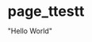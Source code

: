 # page_ttestt
"Hello World"
<!DOCTYPE html>
<html lang="ko">
<head>
    <meta charset="UTF-8">
    <meta name="viewport" content="width=device-width, initial-scale=1.0">
    <title>업비트 과태료 183조 가능성 - 뉴스 정리</title>
    <style>
        * {
            margin: 0;
            padding: 0;
            box-sizing: border-box;
        }

        body {
            font-family: 'Segoe UI', Tahoma, Geneva, Verdana, sans-serif;
            line-height: 1.6;
            color: #333;
            background: linear-gradient(135deg, #667eea 0%, #764ba2 100%);
            min-height: 100vh;
        }

        .container {
            max-width: 800px;
            margin: 0 auto;
            padding: 20px;
        }

        .card {
            background: white;
            border-radius: 15px;
            box-shadow: 0 10px 30px rgba(0, 0, 0, 0.1);
            margin-bottom: 30px;
            overflow: hidden;
            transform: translateY(20px);
            opacity: 0;
            animation: fadeInUp 0.6s ease forwards;
        }

        @keyframes fadeInUp {
            to {
                transform: translateY(0);
                opacity: 1;
            }
        }

        .header {
            background: linear-gradient(135deg, #1e3c72 0%, #2a5298 100%);
            color: white;
            padding: 40px 30px;
            text-align: center;
            position: relative;
            overflow: hidden;
        }

        .header::before {
            content: '';
            position: absolute;
            top: -50%;
            left: -50%;
            width: 200%;
            height: 200%;
            background: url('data:image/svg+xml,<svg xmlns="http://www.w3.org/2000/svg" viewBox="0 0 100 100"><defs><pattern id="grain" width="100" height="100" patternUnits="userSpaceOnUse"><circle cx="25" cy="25" r="1" fill="rgba(255,255,255,0.1)"/><circle cx="75" cy="75" r="1" fill="rgba(255,255,255,0.1)"/><circle cx="50" cy="10" r="1" fill="rgba(255,255,255,0.1)"/></pattern></defs><rect width="100" height="100" fill="url(%23grain)"/></svg>');
            opacity: 0.1;
            pointer-events: none;
        }

        .header h1 {
            font-size: 2.5em;
            font-weight: 700;
            margin-bottom: 10px;
            position: relative;
            z-index: 1;
        }

        .header .subtitle {
            font-size: 1.1em;
            opacity: 0.9;
            position: relative;
            z-index: 1;
        }

        .section {
            padding: 30px;
        }

        .section h2 {
            color: #2a5298;
            font-size: 1.8em;
            margin-bottom: 20px;
            padding-bottom: 10px;
            border-bottom: 3px solid #667eea;
            position: relative;
        }

        .section h2::after {
            content: '';
            position: absolute;
            bottom: -3px;
            left: 0;
            width: 50px;
            height: 3px;
            background: linear-gradient(90deg, #667eea, #764ba2);
        }

        .highlight-box {
            background: linear-gradient(135deg, #667eea10, #764ba210);
            border-left: 4px solid #667eea;
            padding: 20px;
            margin: 20px 0;
            border-radius: 0 8px 8px 0;
            position: relative;
        }

        .highlight-box::before {
            content: '💡';
            position: absolute;
            top: 15px;
            left: -15px;
            background: white;
            border-radius: 50%;
            width: 30px;
            height: 30px;
            display: flex;
            align-items: center;
            justify-content: center;
            box-shadow: 0 2px 10px rgba(0, 0, 0, 0.1);
        }

        .stats-grid {
            display: grid;
            grid-template-columns: repeat(auto-fit, minmax(200px, 1fr));
            gap: 20px;
            margin: 20px 0;
        }

        .stat-item {
            background: linear-gradient(135deg, #f8f9fa, #e9ecef);
            padding: 20px;
            border-radius: 10px;
            text-align: center;
            border: 1px solid #dee2e6;
            transition: transform 0.3s ease, box-shadow 0.3s ease;
        }

        .stat-item:hover {
            transform: translateY(-5px);
            box-shadow: 0 8px 25px rgba(0, 0, 0, 0.1);
        }

        .stat-number {
            font-size: 2em;
            font-weight: 700;
            color: #2a5298;
            margin-bottom: 5px;
        }

        .stat-label {
            font-size: 0.9em;
            color: #6c757d;
        }

        .timeline {
            position: relative;
            padding-left: 30px;
        }

        .timeline::before {
            content: '';
            position: absolute;
            left: 15px;
            top: 0;
            bottom: 0;
            width: 2px;
            background: linear-gradient(to bottom, #667eea, #764ba2);
        }

        .timeline-item {
            position: relative;
            margin-bottom: 30px;
            padding: 20px;
            background: #f8f9fa;
            border-radius: 10px;
            margin-left: 15px;
        }

        .timeline-item::before {
            content: '';
            position: absolute;
            left: -22px;
            top: 25px;
            width: 12px;
            height: 12px;
            background: #667eea;
            border-radius: 50%;
            border: 3px solid white;
            box-shadow: 0 0 0 3px #667eea;
        }

        .timeline-date {
            font-weight: 600;
            color: #2a5298;
            margin-bottom: 10px;
        }

        .quote-box {
            background: linear-gradient(135deg, #ffeaa7, #fdcb6e);
            border-radius: 10px;
            padding: 20px;
            margin: 20px 0;
            position: relative;
            font-style: italic;
        }

        .quote-box::before {
            content: '"';
            position: absolute;
            top: -10px;
            left: 10px;
            font-size: 4em;
            color: #e17055;
            opacity: 0.3;
        }

        .footer {
            background: #2d3436;
            color: white;
            padding: 30px;
            text-align: center;
            margin-top: 40px;
        }

        .footer a {
            color: #74b9ff;
            text-decoration: none;
        }

        .footer a:hover {
            text-decoration: underline;
        }

        .card:nth-child(even) {
            animation-delay: 0.2s;
        }

        .card:nth-child(odd) {
            animation-delay: 0.4s;
        }

        @media (max-width: 768px) {
            .container {
                padding: 10px;
            }
            
            .header h1 {
                font-size: 2em;
            }
            
            .section {
                padding: 20px;
            }
            
            .stats-grid {
                grid-template-columns: 1fr;
            }
        }
    </style>
</head>
<body>
    <div class="container">
        <div class="card">
            <div class="header">
                <h1>업비트 과태료 183조 가능성?</h1>
                <div class="subtitle">법조계는 '과도한 추산' 반론</div>
            </div>
        </div>

        <div class="card">
            <div class="section">
                <h2>🔍 사건 개요</h2>
                <p>금융정보분석원(FIU)이 국내 최대 가상자산거래소 업비트 운영사 두나무의 법 위반 사례를 <strong>957만여 건</strong>으로 판단했습니다. 정치권에서는 최대 <strong>183조 원</strong> 규모의 과태료가 부과될 수 있다고 분석했으나, 법조계와 업계에서는 현실성과 거리가 멀다는 반론이 제기되고 있습니다.</p>
                
                <div class="highlight-box">
                    <strong>민병덕 의원실 발표:</strong> FIU 검사 결과, KYC 등 10가지 위반 유형에서 총 957만 438건의 위반이 적발되었으며, 건별 법정 과태료 상한선으로 계산하면 최대 183조원에 이를 수 있다고 밝혔습니다.
                </div>
            </div>
        </div>

        <div class="card">
            <div class="section">
                <h2>📊 주요 수치</h2>
                <div class="stats-grid">
                    <div class="stat-item">
                        <div class="stat-number">957만</div>
                        <div class="stat-label">총 위반 건수</div>
                    </div>
                    <div class="stat-item">
                        <div class="stat-number">183조원</div>
                        <div class="stat-label">최대 과태료 추산</div>
                    </div>
                    <div class="stat-item">
                        <div class="stat-number">900만</div>
                        <div class="stat-label">KYC 미이행 건수</div>
                    </div>
                    <div class="stat-item">
                        <div class="stat-number">4만4948</div>
                        <div class="stat-label">미신고 해외사업자 거래</div>
                    </div>
                </div>
            </div>
        </div>

        <div class="card">
            <div class="section">
                <h2>⚖️ 법조계 반론</h2>
                <div class="quote-box">
                    "법 위반 사례별로 과태료 상한을 곱해 이론상 183조원이 산출될 수는 있지만, 동일한 위반행위가 반복되었거나 경미한 행위까지 단순 합산한 것으로, 실제 부과되는 과태료는 훨씬 낮을 것"
                    <br><br>
                    <strong>- 양태정 법무법인 광야 변호사</strong>
                </div>
                
                <p>법조계에서는 183조원 추산이 과도하다는 지적이 잇따르고 있습니다. 실제로는 위반 행위의 경중과 반복성을 고려하여 훨씬 낮은 수준의 과태료가 부과될 것으로 예상됩니다.</p>
            </div>
        </div>

        <div class="card">
            <div class="section">
                <h2>🏢 업계 관측</h2>
                <p>업계에서는 과태료 산정에 있어 <strong>KYC 위반</strong>보다 <strong>미신고 해외 가상자산사업자와의 거래</strong>가 더 중대한 요소가 될 수 있다고 분석하고 있습니다.</p>
                
                <div class="highlight-box">
                    <strong>위반 유형별 심각도:</strong>
                    <ul style="margin-top: 10px;">
                        <li><strong>KYC 위반:</strong> 자금세탁 가능성을 높이는 간접적 위험</li>
                        <li><strong>미신고 사업자 거래:</strong> 특금법상 명시적으로 금지된 직접적 위법 행위</li>
                    </ul>
                </div>
                
                <p>업비트는 신고되지 않은 해외 사업자 19곳과 총 4만4948건의 가상자산 이전을 중개하거나 지원한 것으로 나타났습니다.</p>
            </div>
        </div>

        <div class="card">
            <div class="section">
                <h2>📅 사건 경과</h2>
                <div class="timeline">
                    <div class="timeline-item">
                        <div class="timeline-date">2023년</div>
                        <div>가상자산 예치업체 델리오, 미신고 해외사업자와의 171건 거래 적발로 3개월 영업정지 및 약 19억 원 과태료 처분</div>
                    </div>
                    
                    <div class="timeline-item">
                        <div class="timeline-date">2025년 3월</div>
                        <div>두나무, FIU의 3개월 영업정지 처분에 대해 행정소송 제기 후 법원으로부터 집행정지 결정 획득</div>
                    </div>
                    
                    <div class="timeline-item">
                        <div class="timeline-date">2025년 7월 17일</div>
                        <div>업비트와 FIU 간 본안 소송 첫 재판 진행 (결론 미달)</div>
                    </div>
                    
                    <div class="timeline-item">
                        <div class="timeline-date">2025년 7월 17일</div>
                        <div>FIU 제재심의위원회 개최, 과태료 부과 수위 논의 (결론 보류)</div>
                    </div>
                    
                    <div class="timeline-item">
                        <div class="timeline-date">2025년 9월 25일 (예정)</div>
                        <div>다음 재판 기일 예정</div>
                    </div>
                </div>
            </div>
        </div>

        <div class="card">
            <div class="section">
                <h2>⚡ 현재 상황</h2>
                <p>과태료 부과 수위는 아직 확정되지 않았습니다. FIU는 제재심의위원회를 통해 업비트의 법 위반 사항에 대한 과태료 부과 수위를 논의했으나 결론을 내리지 못했으며, 다음 제재심 회의에서 재논의될 예정입니다.</p>
                
                <div class="highlight-box">
                    <strong>결정 권한:</strong> 특금법 위반에 대한 FIU 제재는 금융위원회나 증권선물위원회의 별도 승인 절차 없이, 금융정보분석원장 단독 의결로 최종 결정됩니다.
                </div>
            </div>
        </div>

        <div class="card">
            <div class="footer">
                <p>출처: 전자신문 | 2025.07.18</p>
                <p>기사 원문: <a href="https://n.news.naver.com/article/030/0003332883" target="_blank">https://n.news.naver.com/article/030/0003332883</a></p>
            </div>
        </div>
    </div>
</body>
</html>
